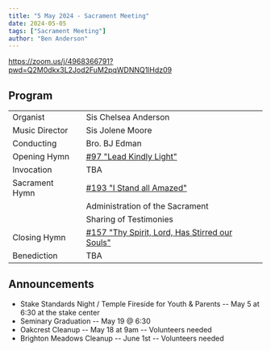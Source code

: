 ```yaml
---
title: "5 May 2024 - Sacrament Meeting"
date: 2024-05-05
tags: ["Sacrament Meeting"]
author: "Ben Anderson"
---
```


<https://zoom.us/j/4968366791?pwd=Q2M0dkx3L2Jod2FuM2pqWDNNQ1lHdz09>

## Program

|                |                                                                                                                                                         |
| -------------- | ------------------------------------------------------------------------------------------------------------------------------------------------------- |
| Organist       | Sis Chelsea Anderson                                                                                                                                    |
| Music Director | Sis Jolene Moore                                                                                                                                        |
| Conducting     | Bro. BJ Edman                                                                                                                                           |
| Opening Hymn   | [#97 "Lead Kindly Light"](https://www.churchofjesuschrist.org/study/manual/hymns/lead-kindly-light?lang=eng)                                            |
| Invocation     | TBA                                                                                                                                                     |
| Sacrament Hymn | [#193 "I Stand all Amazed"](https://www.churchofjesuschrist.org/study/manual/hymns/i-stand-all-amazed?lang=eng)                                         |
|                | Administration of the Sacrament                                                                                                                         |
|                | Sharing of Testimonies                                                                                                                                  |
| Closing Hymn   | [#157 "Thy Spirit, Lord, Has Stirred our Souls"](https://www.churchofjesuschrist.org/study/manual/hymns/thy-spirit-lord-has-stirred-our-souls?lang=eng) |
| Benediction    | TBA                                                                                                                                                     |

## Announcements

- Stake Standards Night / Temple Fireside for Youth & Parents -- May 5 at 6:30 at the stake center
- Seminary Graduation -- May 19 @ 6:30
- Oakcrest Cleanup -- May 18 at 9am -- Volunteers needed
- Brighton Meadows Cleanup -- June 1st -- Volunteers needed

